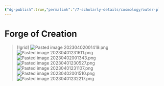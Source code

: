 ```yaml
---
{"dg-publish":true,"permalink":"/7-scholarly-details/cosmology/outer-planes/tartarus/forge-of-creation/"}
---
```


# Forge of Creation

>[!grid]
>![Pasted image 20230402001419.png](/img/user/x.%20Assets/Attachments/Pasted%20image%2020230402001419.png)
>![Pasted image 20230401231611.png](/img/user/x.%20Assets/Attachments/Pasted%20image%2020230401231611.png)
>![Pasted image 20230402001343.png](/img/user/x.%20Assets/Attachments/Pasted%20image%2020230402001343.png)
>![Pasted image 20230401230527.png](/img/user/x.%20Assets/Attachments/Pasted%20image%2020230401230527.png)
>![Pasted image 20230401231107.png](/img/user/x.%20Assets/Attachments/Pasted%20image%2020230401231107.png)
>![Pasted image 20230402001510.png](/img/user/x.%20Assets/Attachments/Pasted%20image%2020230402001510.png)
>![Pasted image 20230401232217.png](/img/user/x.%20Assets/Attachments/Pasted%20image%2020230401232217.png)




